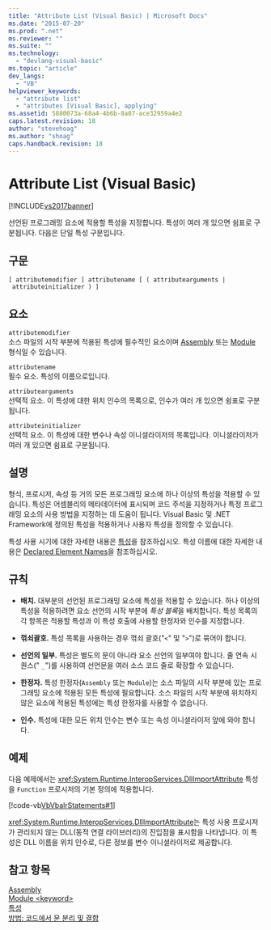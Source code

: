 ```yaml
---
title: "Attribute List (Visual Basic) | Microsoft Docs"
ms.date: "2015-07-20"
ms.prod: ".net"
ms.reviewer: ""
ms.suite: ""
ms.technology: 
  - "devlang-visual-basic"
ms.topic: "article"
dev_langs: 
  - "VB"
helpviewer_keywords: 
  - "attribute list"
  - "attributes [Visual Basic], applying"
ms.assetid: 5880073a-68a4-4b6b-8a07-ace32959a4e2
caps.latest.revision: 18
author: "stevehoag"
ms.author: "shoag"
caps.handback.revision: 18
---
```

# Attribute List (Visual Basic)
[!INCLUDE[vs2017banner](../../../visual-basic/developing-apps/includes/vs2017banner.md)]

선언된 프로그래밍 요소에 적용할 특성을 지정합니다.  특성이 여러 개 있으면 쉼표로 구분됩니다.  다음은 단일 특성 구문입니다.  
  
## 구문  
  
```  
[ attributemodifier ] attributename [ ( attributearguments | attributeinitializer ) ]  
```  
  
## 요소  
 `attributemodifier`  
 소스 파일의 시작 부분에 적용된 특성에 필수적인 요소이며  [Assembly](../../../visual-basic/language-reference/modifiers/assembly.md) 또는 [Module](../../../visual-basic/language-reference/modifiers/module-keyword.md) 형식일 수 있습니다.  
  
 `attributename`  
 필수 요소.  특성의 이름으로입니다.  
  
 `attributearguments`  
 선택적 요소.  이 특성에 대한 위치 인수의 목록으로,  인수가 여러 개 있으면 쉼표로 구분됩니다.  
  
 `attributeinitializer`  
 선택적 요소.  이 특성에 대한 변수나 속성 이니셜라이저의 목록입니다.  이니셜라이저가 여러 개 있으면 쉼표로 구분됩니다.  
  
## 설명  
 형식, 프로시저, 속성 등 거의 모든 프로그래밍 요소에 하나 이상의 특성을 적용할 수 있습니다.  특성은 어셈블리의 메타데이터에 표시되며 코드 주석을 지정하거나 특정 프로그래밍 요소의 사용 방법을 지정하는 데 도움이 됩니다.  Visual Basic 및 .NET Framework에 정의된 특성을 적용하거나 사용자 특성을 정의할 수 있습니다.  
  
 특성 사용 시기에 대한 자세한 내용은 [특성](../Topic/Attributes%20\(C%23%20and%20Visual%20Basic\).md)을 참조하십시오.  특성 이름에 대한 자세한 내용은 [Declared Element Names](../../../visual-basic/programming-guide/language-features/declared-elements/declared-element-names.md)을 참조하십시오.  
  
## 규칙  
  
-   **배치.** 대부분의 선언된 프로그래밍 요소에 특성을 적용할 수 있습니다.  하나 이상의 특성을 적용하려면 요소 선언의 시작 부분에 *특성 블록*을 배치합니다.  특성 목록의 각 항목은 적용할 특성과 이 특성 호출에 사용할 한정자와 인수를 지정합니다.  
  
-   **꺾쇠괄호.** 특성 목록을 사용하는 경우 꺾쇠 괄호\("`<`" 및 "`>`"\)로 묶어야 합니다.  
  
-   **선언의 일부.** 특성은 별도의 문이 아니라 요소 선언의 일부여야 합니다.  줄 연속 시퀀스\(" `_`"\)를 사용하여 선언문을 여러 소스 코드 줄로 확장할 수 있습니다.  
  
-   **한정자.** 특성 한정자\(`Assembly` 또는 `Module`\)는 소스 파일의 시작 부분에 있는 프로그래밍 요소에 적용된 모든 특성에 필요합니다.  소스 파일의 시작 부분에 위치하지 않은 요소에 적용된 특성에는 특성 한정자를 사용할 수 없습니다.  
  
-   **인수.** 특성에 대한 모든 위치 인수는 변수 또는 속성 이니셜라이저 앞에 와야 합니다.  
  
## 예제  
 다음 예제에서는 <xref:System.Runtime.InteropServices.DllImportAttribute> 특성을 `Function` 프로시저의 기본 정의에 적용합니다.  
  
 [!code-vb[VbVbalrStatements#1](../../../visual-basic/language-reference/error-messages/codesnippet/visualbasic/attribute-list_1.vb)]  
  
 <xref:System.Runtime.InteropServices.DllImportAttribute>는 특성 사용 프로시저가 관리되지 않는 DLL\(동적 연결 라이브러리\)의 진입점을 표시함을 나타냅니다.  이 특성은 DLL 이름을 위치 인수로, 다른 정보를 변수 이니셜라이저로 제공합니다.  
  
## 참고 항목  
 [Assembly](../../../visual-basic/language-reference/modifiers/assembly.md)   
 [Module \<keyword\>](../../../visual-basic/language-reference/modifiers/module-keyword.md)   
 [특성](../Topic/Attributes%20\(C%23%20and%20Visual%20Basic\).md)   
 [방법: 코드에서 문 분리 및 결합](../../../visual-basic/programming-guide/program-structure/how-to-break-and-combine-statements-in-code.md)